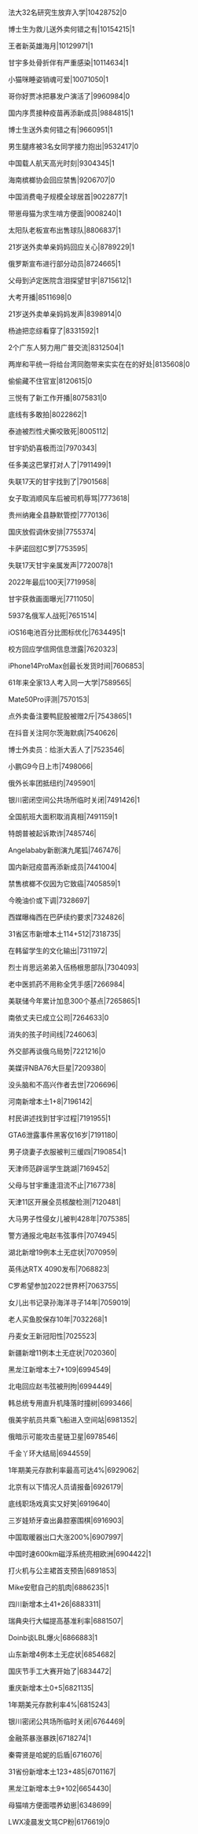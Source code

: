 法大32名研究生放弃入学|10428752|0

博士生为救儿送外卖何错之有|10154215|1

王者新英雄海月|10129971|1

甘宇多处骨折伴有严重感染|10114634|1

小猫咪睡姿销魂可爱|10071050|1

哥你好贾冰把暴发户演活了|9960984|0

国内序贯接种疫苗再添新成员|9884815|1

博士生送外卖何错之有|9660951|1

男生腿疼被3名女同学接力抱出|9532417|0

中国载人航天高光时刻|9304345|1

海南槟榔协会回应禁售|9206707|0

中国消费电子规模全球居首|9022877|1

带崽母猫为求生啃方便面|9008240|1

太阳队老板宣布出售球队|8806837|1

21岁送外卖单亲妈妈回应关心|8789229|1

俄罗斯宣布进行部分动员|8724665|1

父母到泸定医院含泪探望甘宇|8715612|1

大考开播|8511698|0

21岁送外卖单亲妈妈发声|8398914|0

杨迪把恋综看穿了|8331592|1

2个广东人努力用广普交流|8312504|1

两岸和平统一将给台湾同胞带来实实在在的好处|8135608|0

偷偷藏不住官宣|8120615|0

三悦有了新工作开播|8075831|0

底线有多敢拍|8022862|1

泰迪被烈性犬撕咬致死|8005112|

甘宇奶奶喜极而泣|7970343|

任多美这巴掌打对人了|7911499|1

失联17天的甘宇找到了|7901568|

女子取消顺风车后被司机辱骂|7773618|

贵州纳雍全县静默管控|7770136|

国庆放假调休安排|7755374|

卡萨诺回怼C罗|7753595|

失联17天甘宇亲属发声|7720078|1

2022年最后100天|7719958|

甘宇获救画面曝光|7711050|

5937名俄军人战死|7651514|

iOS16电池百分比图标优化|7634495|1

校方回应学信网信息泄露|7620323|

iPhone14ProMax创最长发货时间|7606853|

61年来全家13人考入同一大学|7589565|

Mate50Pro评测|7570153|

点外卖备注要鸭屁股被赠2斤|7543865|1

在抖音关注阿尔茨海默病|7540626|

博士外卖员：给浙大丢人了|7523546|

小鹏G9今日上市|7498066|

俄外长率团抵纽约|7495901|

银川密闭空间公共场所临时关闭|7491426|1

全国航班大面积取消真相|7491159|1

特朗普被起诉欺诈|7485746|

Angelababy新剧演九尾狐|7467476|

国内新冠疫苗再添新成员|7441004|

禁售槟榔不仅因为它致癌|7405859|1

今晚油价或下调|7328697|

西媒曝梅西在巴萨续约要求|7324826|

31省区市新增本土114+512|7318735|

在韩留学生的文化输出|7311972|

烈士肖思远弟弟入伍杨根思部队|7304093|

老中医抓药不用称全凭手感|7266984|

美联储今年累计加息300个基点|7265865|1

南依丈夫已成立公司|7264633|0

消失的孩子时间线|7246063|

外交部再谈俄乌局势|7221216|0

美媒评NBA76大巨星|7209380|

没头脑和不高兴作者去世|7206696|

河南新增本土1+8|7196142|

村民讲述找到甘宇过程|7191955|1

GTA6泄露事件黑客仅16岁|7191180|

男子烧妻子衣服被判三缓四|7190854|1

天津师范辟谣学生跳湖|7169452|

父母与甘宇重逢泪流不止|7167738|

天津11区开展全员核酸检测|7120481|

大马男子性侵女儿被判428年|7075385|

警方通报北电赵韦弦事件|7074945|

湖北新增19例本土无症状|7070959|

英伟达RTX 4090发布|7068823|

C罗希望参加2022世界杯|7063755|

女儿出书记录孙海洋寻子14年|7059019|

老人买鱼胶保存10年|7032268|1

丹麦女王新冠阳性|7025523|

新疆新增11例本土无症状|7020360|

黑龙江新增本土7+109|6994549|

北电回应赵韦弦被刑拘|6994449|

韩总统专用直升机降落时撞树|6993466|

俄美宇航员共乘飞船进入空间站|6981352|

俄暗示可能攻击星链卫星|6978546|

千金丫环大结局|6944559|

1年期美元存款利率最高可达4%|6929062|

北京有以下情况人员请报备|6926179|

底线职场戏真实又好笑|6919640|

三岁娃矫牙查出鼻腔塞围棋|6916903|

中国取暖器出口大涨200%|6907997|

中国时速600km磁浮系统亮相欧洲|6904422|1

打火机与公主裙首支预告|6891853|

Mike安慰自己的肌肉|6886235|1

四川新增本土41+26|6883311|

瑞典央行大幅提高基准利率|6881507|

Doinb谈LBL爆火|6866883|1

山东新增4例本土无症状|6854682|

国庆节手工大赛开始了|6834472|

重庆新增本土0+5|6821135|

1年期美元存款利率4%|6815243|

银川密闭公共场所临时关闭|6764469|

金融茶暴涨暴跌|6718274|1

秦霄贤是哈妮的后盾|6716076|

31省份新增本土123+485|6701167|

黑龙江新增本土9+102|6654430|

母猫啃方便面喂养幼崽|6348699|

LWX凌晨发文骂CP粉|6176619|0

